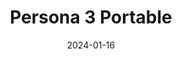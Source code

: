 ---
title: Persona 3 Portable
tags:
  - platform_switch
  - genre_rpg
note: Limited Run Games
physical: true
digital: false
guide: false
pending: false
date: 2024-01-16
---